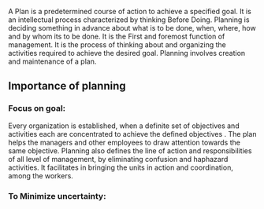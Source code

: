 A Plan is a predetermined course of action to achieve a specified goal. It is an intellectual process characterized by thinking Before Doing. Planning is deciding something in advance about what is to be done, when, where, how and by whom its to be done. It is the First and foremost function of management. It is the process of thinking about and organizing the activities required to achieve the desired goal. Planning involves creation and maintenance of a plan.

## Importance of planning
### Focus on goal:
Every organization is established, when a definite set of objectives and activities each are concentrated to achieve the defined objectives . The plan helps the managers and other employees to draw attention towards the same objective. Planning also defines the line of action and responsibilities of all level of management, by eliminating confusion and haphazard activities. It facilitates in bringing the units in action and coordination, among the workers.
### To Minimize uncertainty:

